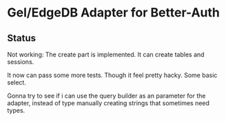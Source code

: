 # Gel/EdgeDB Adapter for Better-Auth

## Status

Not working:
The create part is implemented. It can create tables and sessions.

It now can pass some more tests. Though it feel pretty hacky. Some basic select.

Gonna try to see if i can use the query builder as an parameter for the adapter, instead of type manually creating strings that sometimes need types.
